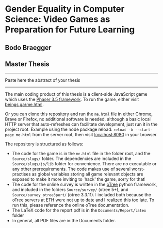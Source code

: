 # Gender Equality in Computer Science: Video Games as Preparation for Future Learning

##  Bodo Braegger

## Master Thesis
---

Paste here the abstract of your thesis


---
The main coding product of this thesis is a client-side JavaScript game which uses the [Phaser 3.5 framework](https://phaser.io/). To run the game, either visit [beings.ga/me.html](https://beings.ga/me.html). 

Or you can clone this repository and run the `me.html` file in either Chrome, Brave or Firefox, no additional software is needed, although a basic local HTTP server that auto-refreshes can facilitate development, just run it in the project root. Example using the node package reload: `reload -b --start-page me.html` from the server root, then visit [localhost:8080](#) in your browser. 

The repository is structured as follows:
- The code for the game is in the `me.html` file in the folder root, and the `Source/slugs/` folder. The dependencies are included in the `Source/slugs/js/lib` folder for convenience. There are no executable or any other prerequirements. The code makes use of several worst-practises as global variables storing all game relevant objects are exposed to make it more inviting to 'hack' the game, sorry for that!
- The code for the online survey is written in the [oTree](https://www.otree.org/) python framework, and included in the folders `Source/survey/` (otree 5+), and `Source/survey_otree3port/` (otree 3.3.11). I included both because the oTree servers at ETH were not up to date and I realized this too late. To run this, please reference the online oTree documentation.
- The LaTeX code for the report pdf is in the `Documents/Report/latex` folder
- In general, all PDF files are in the Documents folder. 
